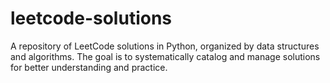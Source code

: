 # leetcode-solutions
A repository of LeetCode solutions in Python, organized by data structures and algorithms. The goal is to systematically catalog and manage solutions for better understanding and practice.

